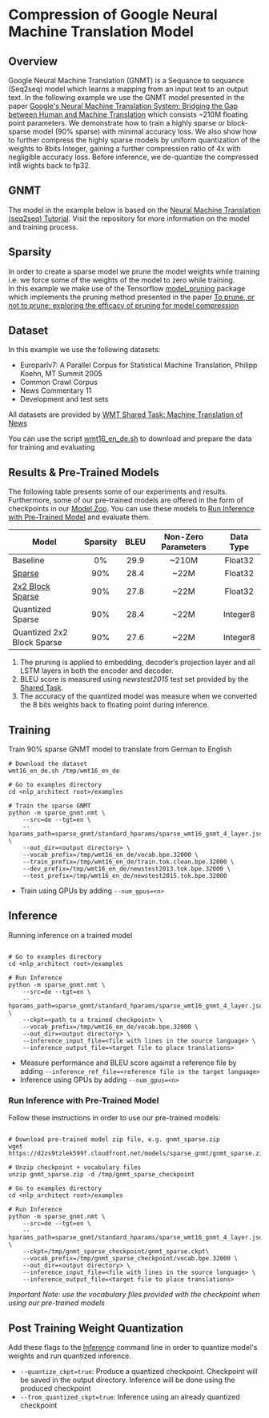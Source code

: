 # Compression of Google Neural Machine Translation Model

## Overview
Google Neural Machine Translation (GNMT) is a Sequance to sequance (Seq2seq) model which learns a mapping from an input text to an output text. In the following example we use the GNMT model presented in the paper [Google's Neural Machine Translation System: Bridging the Gap between Human and Machine Translation](https://arxiv.org/abs/1609.08144) 
which consists ~210M floating point parameters. We demonstrate how to train a highly sparse or block-sparse model (90% sparse) with minimal accuracy loss. We also show how to further compress the highly sparse models by uniform quantization of the weights to 8bits Integer, gaining a further compression ratio of 4x with negligible accuracy loss. Before inference, we de-quantize the compressed int8 wights back to fp32.

## GNMT
The model in the example below is based on the [Neural Machine Translation (seq2seq) Tutorial](https://github.com/tensorflow/nmt). Visit the repository for more information on the model and training process.

## Sparsity
In order to create a sparse model we prune the model weights while training i.e. we force some of the weights of the model to zero while training. \
In this example we make use of the Tensorflow [model_pruning](https://github.com/tensorflow/tensorflow/tree/r1.10/tensorflow/contrib/model_pruning) package which
implements the pruning method presented in the paper [To prune, or not to prune: exploring the efficacy of pruning for model compression](https://arxiv.org/abs/1710.01878)

## Dataset
In this example we use the following datasets:
* Europarlv7: A Parallel Corpus for Statistical Machine Translation, Philipp Koehn, MT Summit
2005
* Common Crawl Corpus
* News Commentary 11
* Development and test sets

All datasets are provided by [WMT Shared Task: Machine Translation of News](http://www.statmt.org/wmt16/translation-task.html)

You can use the script [wmt16_en_de.sh](https://github.com/tensorflow/nmt/blob/master/nmt/scripts/wmt16_en_de.sh) to download and prepare the data for training and evaluating

## Results & Pre-Trained Models
The following table presents some of our experiments and results.
Furthermore, some of our pre-trained models are offered in the form of checkpoints in our [Model Zoo](https://intellabs.github.io/nlp-architect/model_zoo.html).
You can use these models to [Run Inference with Pre-Trained Model](#run-inference-with-pre-trained-model) and evaluate them.

| Model                      | Sparsity | BLEU| Non-Zero Parameters | Data Type |
|----------------------------|:--------:|:----:|:-------------------:|:---------:|
| Baseline                   |    0%    | 29.9 |        ~210M        |  Float32  |
| [Sparse](https://d2zs9tzlek599f.cloudfront.net/models/sparse_gnmt/gnmt_sparse.zip)                     |    90%   | 28.4 |         ~22M        |  Float32  |
| [2x2 Block Sparse](https://d2zs9tzlek599f.cloudfront.net/models/sparse_gnmt/gnmt_blocksparse2x2.zip)           |    90%   | 27.8 |         ~22M        |  Float32  |
| Quantized Sparse           |    90%   | 28.4 |         ~22M        |  Integer8 |
| Quantized 2x2 Block Sparse |    90%   | 27.6 |         ~22M        |  Integer8 |

1. The pruning is applied to embedding, decoder’s projection layer and all LSTM layers in both the encoder and decoder.
2. BLEU score is measured using *newstest2015* test set provided by the [Shared Task](http://www.statmt.org/wmt16/translation-task.html).
3. The accuracy of the quantized model was measure when we converted the 8 bits weights back to floating point during inference.    

## Training
Train 90% sparse GNMT model to translate from German to English

```    
# Download the dataset
wmt16_en_de.sh /tmp/wmt16_en_de

# Go to examples directory
cd <nlp_architect root>/examples

# Train the sparse GNMT
python -m sparse_gnmt.nmt \
    --src=de --tgt=en \
    --hparams_path=sparse_gnmt/standard_hparams/sparse_wmt16_gnmt_4_layer.json \
    --out_dir=<output directory> \
    --vocab_prefix=/tmp/wmt16_en_de/vocab.bpe.32000 \
    --train_prefix=/tmp/wmt16_en_de/train.tok.clean.bpe.32000 \
    --dev_prefix=/tmp/wmt16_en_de/newstest2013.tok.bpe.32000 \
    --test_prefix=/tmp/wmt16_en_de/newstest2015.tok.bpe.32000
```

* Train using GPUs by adding `--num_gpus=<n>`

## Inference
Running inference on a trained model

```

# Go to examples directory
cd <nlp_architect root>/examples

# Run Inference
python -m sparse_gnmt.nmt \
    --src=de --tgt=en \
    --hparams_path=sparse_gnmt/standard_hparams/sparse_wmt16_gnmt_4_layer.json \
    --ckpt=<path to a trained checkpoint> \
    --vocab_prefix=/tmp/wmt16_en_de/vocab.bpe.32000 \
    --out_dir=<output directory> \
    --inference_input_file=<file with lines in the source language> \
    --inference_output_file=<target file to place translations>
```

* Measure performance and BLEU score against a reference file by adding `--inference_ref_file=<reference file in the target language>`
* Inference using GPUs by adding `--num_gpus=<n>`

### Run Inference with Pre-Trained Model
Follow these instructions in order to use our pre-trained models:

```

# Download pre-trained model zip file, e.g. gnmt_sparse.zip
wget https://d2zs9tzlek599f.cloudfront.net/models/sparse_gnmt/gnmt_sparse.zip

# Unzip checkpoint + vocabulary files
unzip gnmt_sparse.zip -d /tmp/gnmt_sparse_checkpoint

# Go to examples directory
cd <nlp_architect root>/examples

# Run Inference
python -m sparse_gnmt.nmt \
    --src=de --tgt=en \
    --hparams_path=sparse_gnmt/standard_hparams/sparse_wmt16_gnmt_4_layer.json \
    --ckpt=/tmp/gnmt_sparse_checkpoint/gnmt_sparse.ckpt\
    --vocab_prefix=/tmp/gnmt_sparse_checkpoint/vocab.bpe.32000 \
    --out_dir=<output directory> \
    --inference_input_file=<file with lines in the source language> \
    --inference_output_file=<target file to place translations>
```

*Important Note: use the vocabulary files provided with the checkpoint when using our pre-trained models*

## Post Training Weight Quantization
Add these flags to the [Inference](#inference) command line in order to quantize model's weights and run quantized inference.

* `--quantize_ckpt=true`: Produce a quantized checkpoint. Checkpoint will be saved in the output directory. Inference will be done using the produced checkpoint
* `--from_quantized_ckpt=true`: Inference using an already quantized checkpoint
